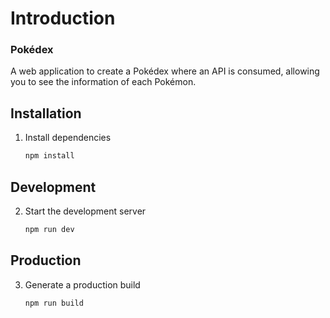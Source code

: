 # Introduction

<div>
   <h3>Pokédex</h3>

   <p>A web application to create a Pokédex where an API is consumed, allowing you to see the information of each Pokémon.</p>
</div>

## Installation

1. Install dependencies

   ```sh
   npm install
   ```

## Development

2. Start the development server

   ```sh
   npm run dev
   ```

## Production

3. Generate a production build

   ```sh
   npm run build
   ```
